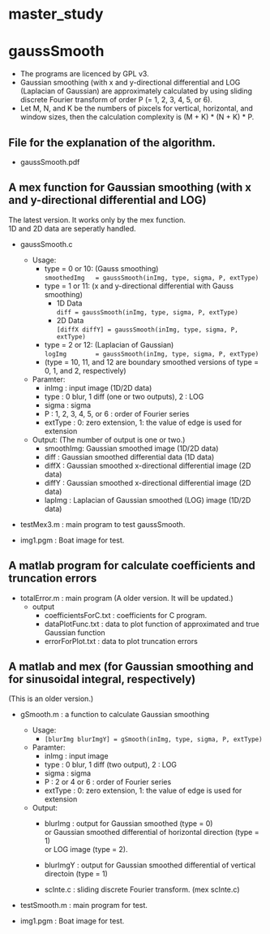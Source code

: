 # master_study
# gaussSmooth
* The programs are licenced by GPL v3. 
* Gaussian smoothing (with x and y-directional differential and LOG (Laplacian of Gaussian) are approximately calculated by using sliding discrete Fourier transform of order P (= 1, 2, 3, 4, 5, or 6).
* Let M, N, and K be the numbers of pixcels for vertical, horizontal, and window sizes, then the calculation complexity is (M + K) * (N + K) * P. 

## File for the explanation of the algorithm.
* gaussSmooth.pdf

## A mex function for Gaussian smoothing (with x and y-directional differential and LOG)
The latest version. It works only by the mex function.  
1D and 2D data are seperatly handled. 
  
* gaussSmooth.c
  * Usage:
    * type = 0 or 10:  (Gauss smoothing)  
      `smoothedImg   = gaussSmooth(inImg, type, sigma, P, extType)`  
    * type = 1 or 11:  (x and y-directional differential with Gauss smoothing)  
        * 1D Data  
      `diff = gaussSmooth(inImg, type, sigma, P, extType)`  
        * 2D Data  
      `[diffX diffY] = gaussSmooth(inImg, type, sigma, P, extType)`  
    * type = 2 or 12:  (Laplacian of Gaussian)  
      `logImg        = gaussSmooth(inImg, type, sigma, P, extType)`
    * (type = 10, 11, and 12 are boundary smoothed versions of type = 0, 1, and 2, respectively)
  * Paramter:
    * inImg   : input image  (1D/2D data)
    * type    : 0 blur, 1 diff (one or two outputs), 2 : LOG  
    * sigma   : sigma  
    * P       : 1, 2, 3, 4, 5, or 6 : order of Fourier series  
    * extType :  0: zero extension,  1: the value of edge is used for extension  
  * Output: (The number of output is one or two.)
    * smoothImg: Gaussian smoothed image (1D/2D data)
    * diff     : Gaussian smoothed differential data (1D data)
    * diffX    : Gaussian smoothed x-directional differential image  (2D data)
    * diffY    : Gaussian smoothed x-directional differential image  (2D data)
    * lapImg   : Laplacian of Gaussian smoothed (LOG) image  (1D/2D data)
  
* testMex3.m   : main program to test gaussSmooth.
  
* img1.pgm     : Boat image for test.  

## A matlab program for calculate coefficients and truncation errors
* totalError.m : main program (A older version. It will be updated.)
  * output
    * coefficientsForC.txt : coefficients for C program.
    * dataPlotFunc.txt : data to plot function of approximated and true Gaussian function
    * errorForPlot.txt : data to plot truncation errors 

## A matlab and mex (for Gaussian smoothing and for sinusoidal integral, respectively)  
  (This is an older version.)  
  
* gSmooth.m  : a function to calculate Gaussian smoothing  
  * Usage:
    * `[blurImg blurImgY] = gSmooth(inImg, type, sigma, P, extType)`  
  * Paramter:
     * inImg   : input image  
     * type    : 0 blur, 1 diff (two output), 2 : LOG 
     * sigma   : sigma  
     * P       : 2 or 4 or 6 : order of Fourier series  
     * extType :  0: zero extension,  1: the value of edge is used for extension  
  * Output:
     * blurImg  : output for Gaussian smoothed (type = 0)  
                       or Gaussian smoothed differential of horizontal direction (type = 1)  
	               or LOG image (type = 2).  
     * blurImgY : output for Gaussian smoothed differential of vertical directoin (type = 1)  
  
     * scInte.c : sliding discrete Fourier transform. (mex scInte.c)  
  
* testSmooth.m : main program for test.
  
* img1.pgm     : Boat image for test.

